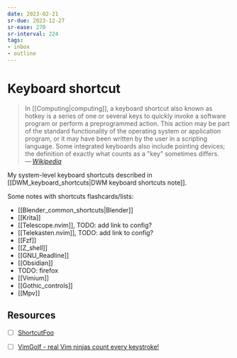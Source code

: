 ```yaml
---
date: 2023-02-21
sr-due: 2023-12-27
sr-ease: 270
sr-interval: 224
tags:
- inbox
- outline
---
```


# Keyboard shortcut

> In [[Computing|computing]], a keyboard shortcut also known as hotkey is a
> series of one or several keys to quickly invoke a software program or perform
> a preprogrammed action. This action may be part of the standard functionality
> of the operating system or application program, or it may have been written by
> the user in a scripting language. Some integrated keyboards also include
> pointing devices; the definition of exactly what counts as a "key" sometimes
> differs.\
> — <cite>[Wikipedia](https://en.wikipedia.org/wiki/Keyboard_shortcut)</cite>

My system-level keyboard shortcuts described in
[[DWM_keyboard_shortcuts|DWM keyboard shortcuts note]].

Some notes with shortcuts flashcards/lists:

- [[Blender_common_shortcuts|Blender]]
- [[Krita]]
- [[Telescope.nvim]], TODO: add link to config?
- [[Telekasten.nvim]], TODO: add link to config?
- [[Fzf]]
- [[Z_shell]]
- [[GNU_Readline]]
- [[Obsidian]]
- TODO: firefox
- [[Vimium]]
- [[Gothic_controls]]
- [[Mpv]]

## Resources

- [ ] [ShortcutFoo](https://www.shortcutfoo.com/)
- [ ] [VimGolf - real Vim ninjas count every keystroke!](https://www.vimgolf.com/)


